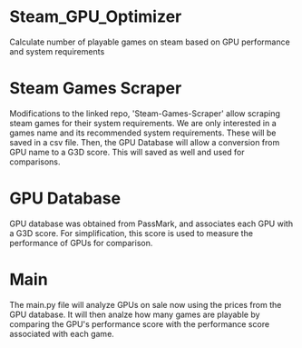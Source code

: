 # Steam_GPU_Optimizer
Calculate number of playable games on steam based on GPU performance and system requirements

# Steam Games Scraper

Modifications to the linked repo, 'Steam-Games-Scraper' allow scraping steam games for their system requirements. We are only interested in a games name and its recommended system requirements. These will be saved in a csv file. Then, the GPU Database will allow a conversion from GPU name to a G3D score. This will saved as well and used for comparisons. 

# GPU Database

GPU database was obtained from PassMark, and associates each GPU with a G3D score. For simplification, this score is used to measure the performance of GPUs for comparison. 

# Main

The main.py file will analyze GPUs on sale now using the prices from the GPU database. It will then analze how many games are playable by comparing the GPU's performance score with the performance score associated with each game. 